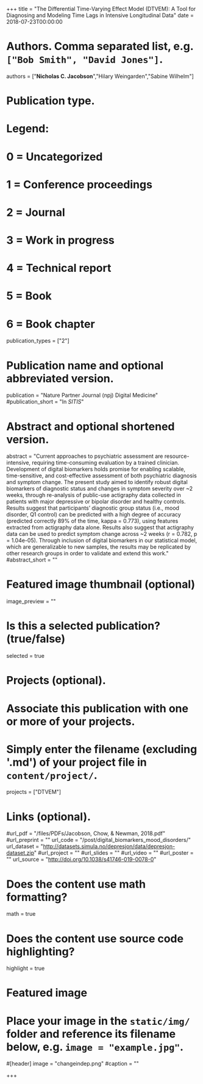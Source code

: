 +++
title = "The Differential Time-Varying Effect Model (DTVEM): A Tool for Diagnosing and Modeling Time Lags in Intensive Longitudinal Data"
date = 2018-07-23T00:00:00

# Authors. Comma separated list, e.g. `["Bob Smith", "David Jones"]`.
authors = ["**Nicholas C. Jacobson**","Hilary Weingarden","Sabine Wilhelm"]

# Publication type.
# Legend:
# 0 = Uncategorized
# 1 = Conference proceedings
# 2 = Journal
# 3 = Work in progress
# 4 = Technical report
# 5 = Book
# 6 = Book chapter
publication_types = ["2"]

# Publication name and optional abbreviated version.
publication = "Nature Partner Journal (npj) Digital Medicine"
#publication_short = "In *SITIS*"

# Abstract and optional shortened version.
abstract = "Current approaches to psychiatric assessment are resource-intensive, requiring time-consuming evaluation by a trained clinician. Development of digital biomarkers holds promise for enabling scalable, time-sensitive, and cost-effective assessment of both psychiatric diagnosis and symptom change. The present study aimed to identify robust digital biomarkers of diagnostic status and changes in symptom severity over ~2 weeks, through re-analysis of public-use actigraphy data collected in patients with major depressive or bipolar disorder and healthy controls. Results suggest that participants’ diagnostic group status (i.e., mood disorder, Q1 control) can be predicted with a high degree of accuracy (predicted correctly 89% of the time, kappa = 0.773), using features extracted from actigraphy data alone. Results also suggest that actigraphy data can be used to predict symptom change across ~2 weeks (r = 0.782, p = 1.04e-05). Through inclusion of digital biomarkers in our statistical model, which are generalizable to new samples, the results may be replicated by other research groups in order to validate and extend this work."
#abstract_short = ""

# Featured image thumbnail (optional)
image_preview = ""

# Is this a selected publication? (true/false)
selected = true

# Projects (optional).
#   Associate this publication with one or more of your projects.
#   Simply enter the filename (excluding '.md') of your project file in `content/project/`.
projects = ["DTVEM"]

# Links (optional).
#url_pdf = "/files/PDFs/Jacobson, Chow, & Newman, 2018.pdf"
#url_preprint = ""
url_code = "/post/digital_biomarkers_mood_disorders/"
url_dataset = "http://datasets.simula.no/depresjon/data/depresjon-dataset.zip"
#url_project = ""
#url_slides = ""
#url_video = ""
#url_poster = ""
url_source = "http://doi.org/10.1038/s41746-019-0078-0"

# Does the content use math formatting?
math = true

# Does the content use source code highlighting?
highlight = true

# Featured image
# Place your image in the `static/img/` folder and reference its filename below, e.g. `image = "example.jpg"`.
#[header]
image = "changeindep.png"
#caption = ""

+++
